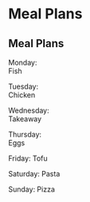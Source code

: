 # Meal Plans
## Meal Plans

Monday:   
Fish

Tuesday:   
Chicken

Wednesday:   
Takeaway

Thursday:   
Eggs

Friday:
Tofu

Saturday:
Pasta

Sunday:
Pizza